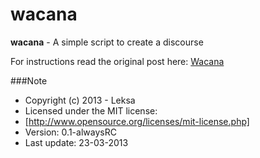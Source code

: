 wacana
======

**wacana** - A simple script to create a discourse

For instructions read the original post here:
[Wacana]

###Note
- Copyright (c) 2013 - Leksa
- Licensed under the MIT license:
- [http://www.opensource.org/licenses/mit-license.php]
- Version:  0.1-alwaysRC
- Last update: 23-03-2013
 
[Wacana]: https://twitter.com/bepituLaz/status/315492994679730176
[http://www.opensource.org/licenses/mit-license.php]: http://www.opensource.org/licenses/mit-license.php